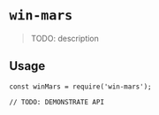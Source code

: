 # `win-mars`

> TODO: description

## Usage

```
const winMars = require('win-mars');

// TODO: DEMONSTRATE API
```
